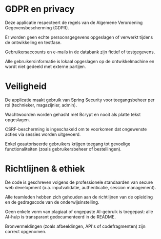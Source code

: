 
# GDPR en privacy

Deze applicatie respecteert de regels van de Algemene Verordening Gegevensbescherming (GDPR).

Er worden geen echte persoonsgegevens opgeslagen of verwerkt tijdens de ontwikkeling en testfase.

Gebruikersaccounts en e-mails in de databank zijn fictief of testgegevens.

Alle gebruikersinformatie is lokaal opgeslagen op de ontwikkelmachine en wordt niet gedeeld met externe partijen.

# Veiligheid

De applicatie maakt gebruik van Spring Security voor toegangsbeheer per rol (technieker, magazijnier, admin).

Wachtwoorden worden gehasht met Bcrypt en nooit als platte tekst opgeslagen.

CSRF-bescherming is ingeschakeld om te voorkomen dat ongewenste acties via sessies worden uitgevoerd.

Enkel geautoriseerde gebruikers krijgen toegang tot gevoelige functionaliteiten (zoals gebruikersbeheer of bestellingen).

# Richtlijnen & ethiek

De code is geschreven volgens de professionele standaarden van secure web development (o.a. inputvalidatie, authenticatie, session management).

Alle teamleden hebben zich gehouden aan de richtlijnen van de opleiding en de gedragscode van de onderwijsinstelling.

Geen enkele vorm van plagiaat of ongepaste AI-gebruik is toegepast: alle AI-hulp is transparant gedocumenteerd in de README.

Bronvermeldingen (zoals afbeeldingen, API's of codefragmenten) zijn correct opgenomen.